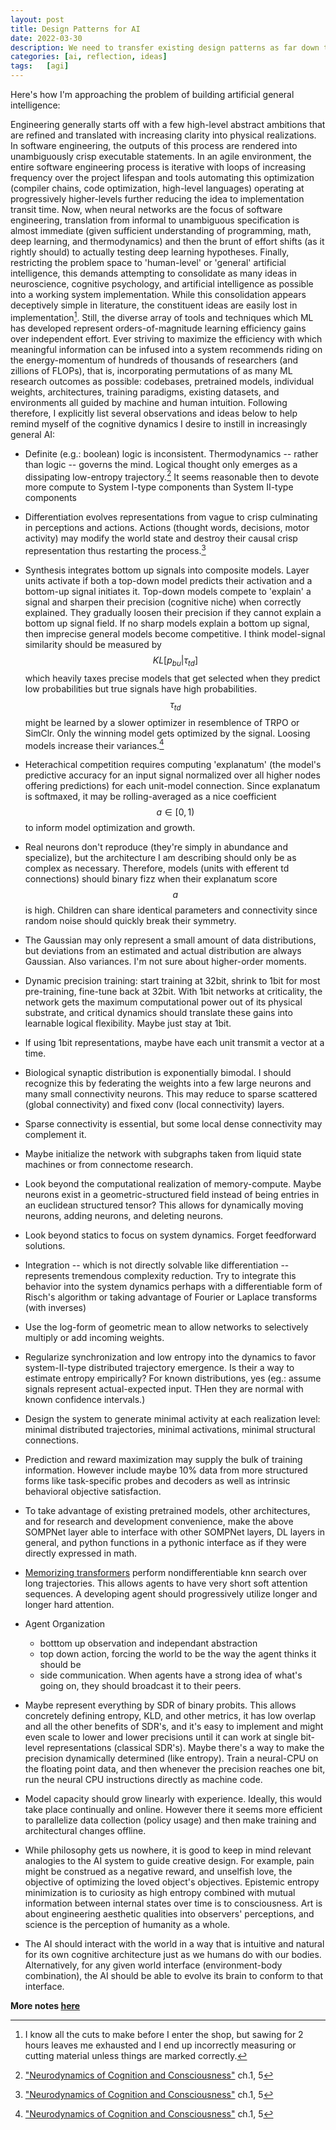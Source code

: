 ```yaml
---
layout: post
title: Design Patterns for AI
date: 2022-03-30
description: We need to transfer existing design patterns as far down the stack as possible.
categories: [ai, reflection, ideas]
tags:   [agi]
---
```


Here's how I'm approaching the problem of building artificial general intelligence:

Engineering generally starts off with a few high-level abstract ambitions that are refined and translated with increasing clarity into physical realizations. In software engineering, the outputs of this process are rendered into unambiguously crisp executable statements. In an agile environment, the entire software engineering process is iterative with loops of increasing frequency over the project lifespan and tools automating this optimization (compiler chains, code optimization, high-level languages) operating at progressively higher-levels further reducing the idea to implementation transit time. Now, when neural networks are the focus of software engineering, translation from informal to unambiguous specification is almost immediate (given sufficient understanding of programming, math, deep learning, and thermodynamics) and then the brunt of effort shifts (as it rightly should) to actually testing deep learning hypotheses. Finally, restricting the problem space to 'human-level' or 'general' artificial intelligence, this demands attempting to consolidate as many ideas in neuroscience, cognitive psychology, and artificial intelligence as possible into a working system implementation. While this consolidation appears deceptively simple in literature, the constituent ideas are easily lost in implementation[^1]. Still, the diverse array of tools and techniques which ML has developed represent orders-of-magnitude learning efficiency gains over independent effort. Ever striving to maximize the efficiency with which meaningful information can be infused into a system recommends riding on the energy-momentum of hundreds of thousands of researchers (and zillions of FLOPs), that is, incorporating permutations of as many ML research outcomes as possible: codebases, pretrained models, individual weights, architectures, training paradigms, existing datasets, and environments all guided by machine and human intuition. Following therefore, I explicitly list several observations and ideas below to help remind myself of the cognitive dynamics I desire to instill in increasingly general AI:

- Definite (e.g.: boolean) logic is inconsistent. Thermodynamics -- rather than logic -- governs the mind. Logical thought only emerges as a dissipating low-entropy trajectory.[^2] It seems reasonable then to devote more compute to System I-type components than System II-type components

- Differentiation evolves representations from vague to crisp culminating in perceptions and actions. Actions (thought words, decisions, motor activity) may modify the world state and destroy their causal crisp representation thus restarting the process.[^2]

- Synthesis integrates bottom up signals into composite models. Layer units activate if both a top-down model predicts their activation and a bottom-up signal initiates it. Top-down models compete to 'explain' a signal and sharpen their precision (cognitive niche) when correctly explained. They gradually loosen their precision if they cannot explain a bottom up signal field. If no sharp models explain a bottom up signal, then imprecise general models become competitive. I think model-signal similarity should be measured by $$KL[p_{bu} \vert \tau_{td}]$$ which heavily taxes precise models that get selected when they predict low probabilities but true signals have high probabilities. $$\tau_{td}$$ might be learned by a slower optimizer in resemblence of TRPO or SimClr. Only the winning model gets optimized by the signal. Loosing models increase their variances.[^2]

- Heterachical competition requires computing 'explanatum' (the model's predictive accuracy for an input signal normalized over all higher nodes offering predictions) for each unit-model connection. Since explanatum is softmaxed, it may be rolling-averaged as a nice coefficient $$a \in [0, 1)$$ to inform model optimization and growth.

- Real neurons don't reproduce (they're simply in abundance and specialize), but the architecture I am describing should only be as complex as necessary. Therefore, models (units with efferent td connections) should binary fizz when their explanatum score $$a$$ is high. Children can share identical parameters and connectivity since random noise should quickly break their symmetry.

- The Gaussian may only represent a small amount of data distributions, but deviations from an estimated and actual distribution are always Gaussian. Also variances. I'm not sure about higher-order moments.

- Dynamic precision training: start training at 32bit, shrink to 1bit for most pre-training, fine-tune back at 32bit. With 1bit networks at criticality, the network gets the maximum computational power out of its physical substrate, and critical dynamics should translate these gains into learnable logical flexibility. Maybe just stay at 1bit.

- If using 1bit representations, maybe have each unit transmit a vector at a time.

- Biological synaptic distribution is exponentially bimodal. I should recognize this by federating the weights into a few large neurons and many small connectivity neurons. This may reduce to sparse scattered (global connectivity) and fixed conv (local connectivity) layers.

- Sparse connectivity is essential, but some local dense connectivity may complement it.

- Maybe initialize the network with subgraphs taken from liquid state machines or from connectome research.

- Look beyond the computational realization of memory-compute. Maybe neurons exist in a geometric-structured field instead of being entries in an euclidean structured tensor? This allows for dynamically moving neurons, adding neurons, and deleting neurons.

- Look beyond statics to focus on system dynamics. Forget feedforward solutions.

- Integration -- which is not directly solvable like differentiation -- represents tremendous complexity reduction. Try to integrate this behavior into the system dynamics perhaps with a differentiable form of Risch's algorithm or taking advantage of Fourier or Laplace transforms (with inverses)

- Use the log-form of geometric mean to allow networks to selectively multiply or add incoming weights.

- Regularize synchronization and low entropy into the dynamics to favor system-II-type distributed trajectory emergence. Is their a way to estimate entropy empirically? For known distributions, yes (eg.: assume signals represent actual-expected input. THen they are normal with known confidence intervals.)

- Design the system to generate minimal activity at each realization level: minimal distributed trajectories, minimal activations, minimal structural connections.

- Prediction and reward maximization may supply the bulk of training information. However include maybe 10% data from more structured forms like task-specific probes and decoders as well as intrinsic behavioral objective satisfaction.

- To take advantage of existing pretrained models, other architectures, and for research and development convenience, make the above SOMPNet layer able to interface with other SOMPNet layers, DL layers in general, and python functions in a pythonic interface as if they were directly expressed in math.

- [Memorizing transformers](https://arxiv.org/pdf/2203.08913v1.pdf) perform nondifferentiable knn search over long trajectories. This allows agents to have very short soft attention sequences. A developing agent should  progressively utilize longer and longer hard attention.

- Agent Organization
  - botttom up observation and independant abstraction
  - top down action, forcing the world to be the way the agent thinks it should be
  - side communication. When agents have a strong idea of what's going on, they should broadcast it to their peers.

- Maybe represent everything by SDR of binary probits. This allows concretely defining entropy, KLD, and other metrics, it has low overlap and all the other benefits of SDR's, and it's easy to implement and might even scale to lower and lower precisions until it can work at single bit-level representations (classical SDR's). Maybe there's a way to make the precision dynamically determined (like entropy). Train a neural-CPU on the floating point data, and then whenever the precision reaches one bit, run the neural CPU instructions directly as machine code.

- Model capacity should grow linearly with experience. Ideally, this would take place continually and online. However there it seems more efficient to parallelize data collection (policy usage) and then make training and architectural changes offline. 

- While philosophy gets us nowhere, it is good to keep in mind relevant analogies to the AI system to guide creative design. For example, pain might be construed as a negative reward, and unselfish love, the objective of optimizing the loved object's objectives. Epistemic entropy minimization is to curiosity as high entropy combined with mutual information between internal states over time is to consciousness. Art is about engineering aesthetic qualities into observers' perceptions, and science is the perception of humanity as a whole.

- The AI should interact with the world in a way that is intuitive and natural for its own cognitive architecture just as we humans do with our bodies. Alternatively, for any given world interface (environment-body combination), the AI should be able to evolve its brain to conform to that interface.

[^1]: I know all the cuts to make before I enter the shop, but sawing for 2 hours leaves me exhausted and I end up incorrectly measuring or cutting material unless things are marked correctly.
[^2]: ["Neurodynamics of Cognition and Consciousness"](https://link.springer.com/book/10.1007/978-3-540-73267-9) ch.1, 5

**More notes [here](https://jacobvaldez.notion.site/AI-Musing-657e00cab4754dcd8f0c06088f374474)**